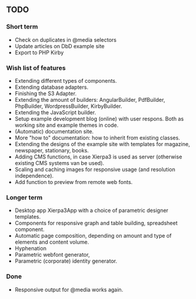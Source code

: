 ## TODO

### Short term
 * Check on duplicates in @media selectors
 * Update articles on DbD example site
 * Export to PHP Kirby
 
### Wish list of features
 * Extending different types of components.
 * Extending database adapters.
 * Finishing the S3 Adapter.
 * Extending the amount of builders: AngularBuilder, PdfBuilder, PhpBuilder, WordpressBuilder, KirbyBuilder.
 * Extending the JavaScript builder.
 * Setup example development blog (online) with user respons. Both as working site and example themes in code.
 * (Automatic) documentation site.
 * More "how to" documentation: how to inherit from existing classes.
 * Extending the designs of the example site with templates for magazine, newspaper, stationary, books.
 * Adding CMS functions, in case Xierpa3 is used as server (otherwise existing CMS systems van be used).
 * Scaling and caching images for responsive usage (and resolution independence).
 * Add function to preview from remote web fonts.
	
### Longer term
 * Desktop app Xierpa3App with a choice of parametric designer templates.
 * Components for responsive graph and table building, spreadsheet component.
 * Automatic page composition, depending on amount and type of elements and content volume.
 * Hyphenation
 * Parametric webfont generator, 
 * Parametric (corporate) identity generator.

### Done
 * Responsive output for @media works again.